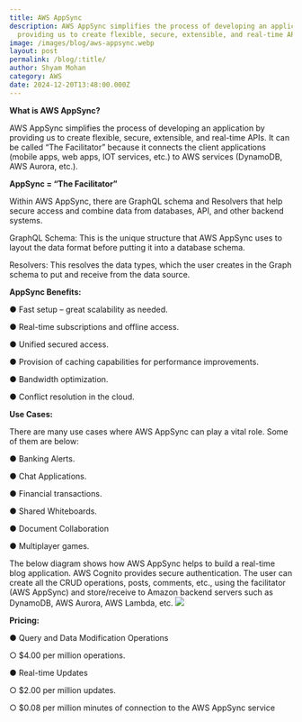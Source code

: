 ```yaml
---
title: AWS AppSync
description: AWS AppSync simplifies the process of developing an application by
  providing us to create flexible, secure, extensible, and real-time APIs.
image: /images/blog/aws-appsync.webp
layout: post
permalink: /blog/:title/
author: Shyam Mohan
category: AWS
date: 2024-12-20T13:48:00.000Z
---
```

**What is AWS AppSync?**

AWS AppSync simplifies the process of developing an application by providing us to create flexible, secure, extensible, and real-time APIs. It can be called “The
Facilitator” because it connects the client applications (mobile apps, web apps, IOT services, etc.) to AWS services (DynamoDB, AWS Aurora, etc.).

**AppSync = “The Facilitator”**

Within AWS AppSync, there are GraphQL schema and Resolvers that help secure access and combine data from databases, API, and other backend systems.

GraphQL Schema: This is the unique structure that AWS AppSync uses to layout the data format before putting it into a database schema.

Resolvers: This resolves the data types, which the user creates in the Graph schema to put and receive from the data source.

**AppSync Benefits:**

● Fast setup – great scalability as needed.

● Real-time subscriptions and offline access. 

● Unified secured access.

● Provision of caching capabilities for performance improvements.

● Bandwidth optimization.

● Conflict resolution in the cloud.

**Use Cases:**

There are many use cases where AWS AppSync can play a vital role. Some of them are below:

● Banking Alerts.

● Chat Applications.

● Financial transactions.

● Shared Whiteboards.

● Document Collaboration

● Multiplayer games.

The below diagram shows how AWS AppSync helps to build a real-time blog application. AWS Cognito provides secure authentication. The user can create all the CRUD operations, posts, comments, etc., using the facilitator (AWS AppSync) and store/receive to Amazon backend servers such as DynamoDB, AWS Aurora, AWS Lambda, etc.
**![](https://lh7-rt.googleusercontent.com/docsz/AD_4nXfNirVuCx2Kh0scmTtX6NTx8xHtTje_gRthidRiAgC1uUc4eHOA5vZzmgqQc6VF8PT6WWilPAujsYXFdhxplcFIXzIRdAP5IZ8AauhZDnCrNJgn4CWQC9zb04a4Rr5cUK9kvRVv5w?key=q390jo8iRKV-c2BprE8LOg)**

**Pricing:**

● Query and Data Modification Operations

○ $4.00 per million operations.

● Real-time Updates

○ $2.00 per million updates.

○ $0.08 per million minutes of connection to the AWS AppSync service
